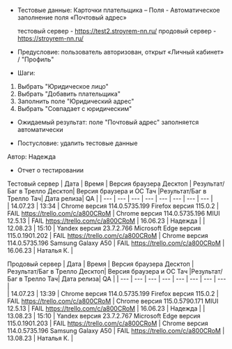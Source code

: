* Тестовые данные: Карточки плательщика – Поля - Автоматическое заполнение поля «Почтовый адрес»

	тестовый сервер - https://test2.stroyrem-nn.ru/   продовый сервер - https://stroyrem-nn.ru/

* Предусловие: пользователь авторизован, открыт «Личный кабинет» / "Профиль"

* Шаги:
1.	Выбрать "Юридическое лицо"
2.  Выбрать "Добавить плательщика"
3.  Заполнить поле "Юридический адрес"
4.  Выбрать "Совпадает с юридическим"

* Ожидаемый результат: поле "Почтовый адрес" заполняется автоматически

* Постусловие: удалить тестовые данные

Автор: Надежда

* Отчет о тестировании
  
Тестовый сервер
| Дата | Время | Версия браузера Десктоп | Результат/Баг в Трелло Десктоп|  Версия браузера и ОС Тач |Результат/Баг в Трелло Тач| Дата релиза| QA  |
| --- | --- | --- | --- |  --- | --- | --- | --- |   
| 14.07.23 | 13:34 | Chrome версия 114.0.5735.199 Firefox версия 115.0.2 | FAIL https://trello.com/c/a800CRoM | Chrome версия 114.0.5735.196 MIUI 12.5.13 | FAIL https://trello.com/c/a800CRoM | 16.06.23 | Надежда |
| 12.08.23 | 15:10 | Yandex версия 23.7.2.766  Microsoft Edge версия 115.0.1901.202 | FAIL https://trello.com/c/a800CRoM | Chrome версия 114.0.5735.196 Samsung Galaxy A50 | FAIL https://trello.com/c/a800CRoM | 16.06.23 | Наталья К. |
  

Продовый сервер
| Дата | Время | Версия браузера Десктоп | Результат/Баг в Трелло Десктоп|  Версия браузера и ОС Тач |Результат/Баг в Трелло Тач| Дата релиза| QA |
| --- | --- | --- | --- |  --- | --- | --- | --- |   
| 14.07.23 | 13:39 | Chrome версия 114.0.5735.199 Firefox версия 115.0.2 | FAIL https://trello.com/c/a800CRoM | Chrome версия 115.0.5790.171 MIUI 12.5.13 | FAIL https://trello.com/c/a800CRoM | 16.06.23 | Надежда |
| 13.08.23 | 15:10 | Yandex версия 23.7.2.767  Microsoft Edge версия 115.0.1901.203 | FAIL https://trello.com/c/a800CRoM | Chrome версия 114.0.5735.196 Samsung Galaxy A50 | FAIL https://trello.com/c/a800CRoM | 13.08.23 | Наталья К. |  